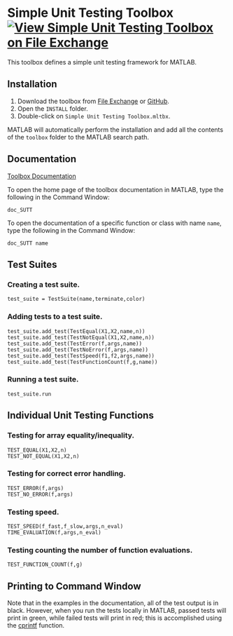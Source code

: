 # Simple Unit Testing Toolbox [![View Simple Unit Testing Toolbox on File Exchange](https://www.mathworks.com/matlabcentral/images/matlab-file-exchange.svg)](https://www.mathworks.com/matlabcentral/fileexchange/122777-simple-unit-testing-toolbox)

This toolbox defines a simple unit testing framework for MATLAB.

## Installation

1. Download the toolbox from [File Exchange](https://www.mathworks.com/matlabcentral/fileexchange/122777-simple-unit-testing-toolbox) or [GitHub](https://github.com/tamaskis/Simple_Unit_Testing_Toolbox-MATLAB).
2. Open the `INSTALL` folder.
3. Double-click on `Simple Unit Testing Toolbox.mltbx`.

MATLAB will automatically perform the installation and add all the contents of the `toolbox` folder to the MATLAB search path.

## Documentation

[Toolbox Documentation](https://tamaskis.github.io/Simple_Unit_Testing_Toolbox-MATLAB)

To open the home page of the toolbox documentation in MATLAB, type the following in the Command Window:

```
doc_SUTT
```

To open the documentation of a specific function or class with name `name`, type the following in the Command Window:

```
doc_SUTT name
```

## Test Suites

### Creating a test suite.

`test_suite = TestSuite(name,terminate,color)`

### Adding tests to a test suite.

`test_suite.add_test(TestEqual(X1,X2,name,n))`\
`test_suite.add_test(TestNotEqual(X1,X2,name,n))`\
`test_suite.add_test(TestError(f,args,name))`\
`test_suite.add_test(TestNoError(f,args,name))`\
`test_suite.add_test(TestSpeed(f1,f2,args,name))`\
`test_suite.add_test(TestFunctionCount(f,g,name))`

### Running a test suite.

`test_suite.run`


## Individual Unit Testing Functions

### Testing for array equality/inequality.

`TEST_EQUAL(X1,X2,n)`\
`TEST_NOT_EQUAL(X1,X2,n)`

### Testing for correct error handling.
`TEST_ERROR(f,args)`\
`TEST_NO_ERROR(f,args)`

### Testing speed.
`TEST_SPEED(f_fast,f_slow,args,n_eval)`\
`TIME_EVALUATION(f,args,n_eval)`

### Testing counting the number of function evaluations.
`TEST_FUNCTION_COUNT(f,g)`

## Printing to Command Window

Note that in the examples in the documentation, all of the test output is in black. However, when you run the tests locally in MATLAB, passed tests will print in green, while failed tests will print in red; this is accomplished using the [cprintf](https://www.mathworks.com/matlabcentral/fileexchange/24093-cprintf-display-formatted-colored-text-in-command-window) function.